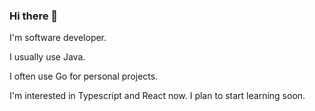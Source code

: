 ### Hi there 👋

I'm software developer.

I usually use Java.

I often use Go for personal projects.

I'm interested in Typescript and React now. I plan to start learning soon.

<!--
**atsushi-kitazawa/atsushi-kitazawa** is a ✨ _special_ ✨ repository because its `README.md` (this file) appears on your GitHub profile.

Here are some ideas to get you started:

- 🔭 I’m currently working on ...
- 🌱 I’m currently learning ...
- 👯 I’m looking to collaborate on ...
- 🤔 I’m looking for help with ...
- 💬 Ask me about ...
- 📫 How to reach me: ...
- 😄 Pronouns: ...
- ⚡ Fun fact: ...
-->
